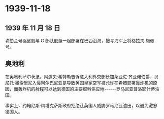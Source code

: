 # 1939-11-18

## 1939 年 11 月 18 日

坎伯兰号驱逐舰与 G
部队舰艇一起部署在巴西沿海，搜寻海军上将格拉夫·施佩号。

## 奥地利

在奥地利萨尔茨堡，阿道夫·希特勒告诉意大利外交部长加莱亚佐·齐亚诺伯爵，贝尼托·墨索里尼入侵阿尔巴尼亚是导致英国皇家空军被允许在希腊部署轰炸机的原因，而轰炸机的射程可以达到德国的主要燃料供应地------罗马尼亚普洛耶什蒂油田。

事实上，约翰尼斯·梅塔克萨斯政府拒绝让英国人威胁罗马尼亚油田，以避免激怒德国人。

